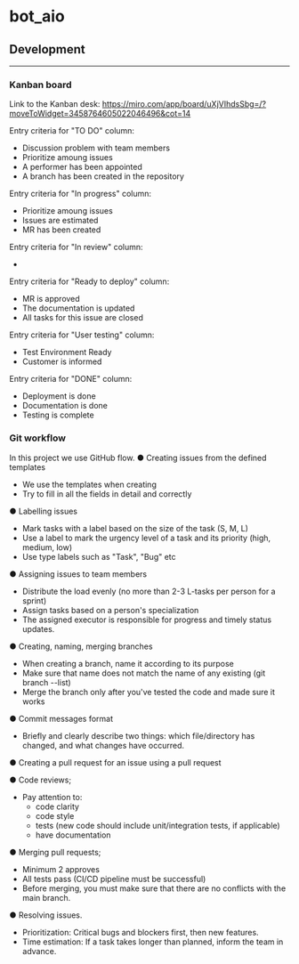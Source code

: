 # bot_aio


## Development
---
### Kanban board
Link to the Kanban desk: https://miro.com/app/board/uXjVIhdsSbg=/?moveToWidget=3458764605022046496&cot=14

Entry criteria for "TO DO" column:

 - Discussion problem with team members
 - Prioritize amoung issues
 - A performer has been appointed
 - A branch has been created in the repository


Entry criteria for "In progress" column:

 - Prioritize amoung issues
 - Issues are estimated
 - MR has been created

Entry criteria for "In review" column:

 - 

Entry criteria for "Ready to deploy" column:

 - MR is approved
 - The documentation is updated
 - All tasks for this issue are closed

Entry criteria for "User testing" column:

 - Test Environment Ready
 - Customer is informed

Entry criteria for "DONE" column:

 - Deployment is done
 - Documentation is done
 - Testing is complete
### Git workflow
In this project we use GitHub flow.
● Creating issues from the defined templates

 - We use the templates when creating
 - Try to fill in all the fields in detail and correctly

● Labelling issues

 - Mark tasks with a label based on the size of the task (S, M, L)
 - Use a label to mark the urgency level of a task and its priority (high, medium, low)
 - Use type labels such as "Task", "Bug" etc

● Assigning issues to team members

 - Distribute the load evenly (no more than 2-3 L-tasks per person for a sprint)
 - Assign tasks based on a person's specialization
 - The assigned executor is responsible for progress and timely status updates.

● Creating, naming, merging branches

 - When creating a branch, name it according to its purpose
 - Make sure that name does not match the name of any existing (git branch --list)
 - Merge the branch only after you've tested the code and made sure it works

● Commit messages format

 - Briefly and clearly describe two things: which file/directory has changed, and what changes have occurred.

● Creating a pull request for an issue using a pull request

● Code reviews;

 - Pay attention to:
     - code clarity
     - code style
     - tests (new code should include unit/integration tests, if applicable)
     - have documentation

● Merging pull requests;

 - Minimum 2 approves
 - All tests pass (CI/CD pipeline must be successful)
 - Before merging, you must make sure that there are no conflicts with the main branch.

● Resolving issues.

 - Prioritization: Critical bugs and blockers first, then new features.
 - Time estimation: If a task takes longer than planned, inform the team in advance.

